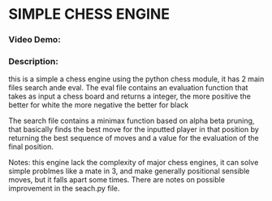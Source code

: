 # SIMPLE CHESS ENGINE
### Video Demo: <URL HERE>
### Description: 
this is a simple a chess engine using the python chess module, it has 2 main files
search ande eval. The eval file contains an evaluation function that takes as input
a chess board and returns a integer, the more positive the better for white the more
negative the better for black

The search file contains a minimax function based on alpha beta pruning, that
basically finds the best move for the inputted player in that position by returning the best sequence of moves and a value for the evaluation of the final position.

Notes: this engine lack the complexity of major chess engines, it can solve simple problmes like a mate in 3, and make generally positional sensible moves, but it falls apart some times. There are notes on possible improvement in the seach.py file. 